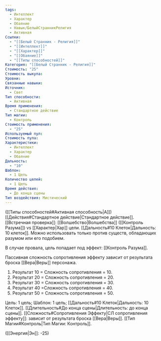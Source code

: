 ```yaml
---
tags:
  - Интеллект
  - Характер
  - Обаяние
  - Навык/БелыйСтранникРелигия
  - Активная
Ссылки:
  - "[[Белый Странник - Религия]]"
  - "[[Интеллект]]"
  - "[[Характер]]"
  - "[[Обаяние]]"
  - "[[Типы способностей]]"
Категория: "[[Белый Странник - Религия]]"
Стоимость: "25"
Стоимость выкупа: 
Уровни: 
Связанные навыки: 
Источник:
  - Свет
Тип способности:
  - Активная
Время применения:
  - Стандартное действие
Тип магии:
  - Контроль
Стоимость применения:
  - "25"
Используемый пул: 
Стоимость пула: 
Характеристики:
  - Интеллект
  - Характер
  - Обаяние
Дальность:
  - "10"
Шаблон:
  - 1 Цель
Количество целей:
  - 1 Цель
Время действия:
  - До конца сцены
Тип воздействия: Мистический
---
```

([[Типы способностей#Активная способность|А]]) [[Действия#Стандартное действие|Стандартное действие]]. [[Встречная проверка]]: [[Волшебство|Волшебства]] ([[Контроль Разума]]) vs [[Характер|Хар]] цели. [[Дальность#10 Клеток|Дальность: 10 клеток]]. Можно использовать только против существ, обладающих разумом или его подобием.

В случае провала, цель попадает под эффект: [[Контроль Разума]]. 

Пассивная сложность сопротивления эффекту зависит от результата броска [[Вера|Веры]] персонажа. 

1. Результат 10 = Сложность сопротивления = 10.  
2. Результат 20 = Сложность сопротивления = 20. 
3. Результат 30 = Сложность сопротивления = 30. 
4. Результат 40 =Сложность сопротивления = 40. 
5. Результат 50 = Сложность сопротивления = 50. 

Цель: 1 цель; Шаблон: 1 цель; [[Дальность#10 Клеток|Дальность: 10 Клеток]]. [[Длительность#До конца сцены|Длительность: до конца сцены]]. [[Сложность#Cопротивления Эффекту|СЛ сопротивления эффекту]]: зависит от результата броска [[Вера|Веры]]. [[Тип Магии#Контроль|Тип Магии: Контроль]].

([[Энергия|Эн]]: -25)